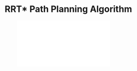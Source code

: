# RRT* Path Planning Algorithm

<figure class="video_container">
  <iframe src="rrt.mp4" frameborder="0" allowfullscreen="true"> </iframe>
</figure>